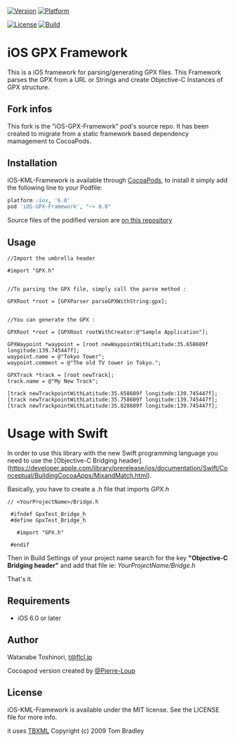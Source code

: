 [![Version](http://cocoapod-badges.herokuapp.com/v/iOS-GPX-Framework/badge.png)](http://cocoadocs.org/docsets/iOS-KML-Framework)
[![Platform](http://cocoapod-badges.herokuapp.com/p/iOS-GPX-Framework/badge.png)](http://cocoadocs.org/docsets/iOS-KML-Framework)
 
[![License](http://img.shields.io/:license-mit-blue.svg)](http://opensource.org/licenses/mit-license.php)
[![Build](https://travis-ci.org/Pierre-Loup/iOS-GPX-Framework.svg)](https://travis-ci.org/Pierre-Loup/iOS-GPX-Framework)

iOS GPX Framework
============================

This is a iOS framework for parsing/generating GPX files.
This Framework parses the GPX from a URL or Strings and create Objective-C Instances of GPX structure. 

Fork infos
---------------------------------
This fork is the "iOS-GPX-Framework" pod's source repo. It has been created to migrate from a static framework based dependency mamagement to CocoaPods.


Installation
---------------------------------

iOS-KML-Framework is available through [CocoaPods](http://cocoapods.org), to install
it simply add the following line to your Podfile:

```ruby
platform :ios, '6.0'
pod 'iOS-GPX-Framework', "~> 0.0"
```

 Source files of the podified version are [on this repository](https://github.com/Pierre-Loup/iOS-GPX-Framework)
 
Usage
---------------------------------

```objc
//Import the umbrella header

#import "GPX.h"


//To parsing the GPX file, simply call the parse method :

GPXRoot *root = [GPXParser parseGPXWithString:gpx];


//You can generate the GPX :

GPXRoot *root = [GPXRoot rootWithCreator:@"Sample Application"];
    
GPXWaypoint *waypoint = [root newWaypointWithLatitude:35.658609f longitude:139.745447f];
waypoint.name = @"Tokyo Tower";
waypoint.comment = @"The old TV tower in Tokyo.";
    
GPXTrack *track = [root newTrack];
track.name = @"My New Track";
    
[track newTrackpointWithLatitude:35.658609f longitude:139.745447f];
[track newTrackpointWithLatitude:35.758609f longitude:139.745447f];
[track newTrackpointWithLatitude:35.828609f longitude:139.745447f];
```

# Usage with Swift
 
In order to use this library with the new Swift programming language you need to use the [Objective-C Bridging header] (https://developer.apple.com/library/prerelease/ios/documentation/Swift/Conceptual/BuildingCocoaApps/MixandMatch.html). 

Basically, you have to create a .h file that imports *GPX.h*

```objc
// <YourProjectName>/Bridge.h
 
 #ifndef GpxTest_Bridge_h
 #define GpxTest_Bridge_h
 
   #import "GPX.h"
 
 #endif
```
Then in Build Settings of your project name search for the key **"Objective-C Bridging header"** and add that file ie: *YourProjectName/Bridge.h*
  
That's it.
 
 
## Requirements

- iOS 6.0 or later

## Author

Watanabe Toshinori, t@flcl.jp

Cocoapod version created by [@Pierre-Loup](https://github.com/Pierre-Loup/)

## License

iOS-KML-Framework is available under the MIT license. See the LICENSE file for more info.

it uses [TBXML](http://tbxml.co.uk/TBXML/TBXML_Free.html) Copyright (c) 2009 Tom Bradley
